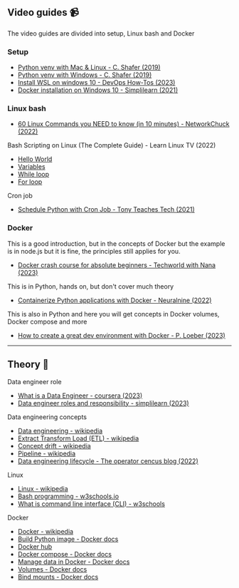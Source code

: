 ## Video guides :video_camera:

The video guides are divided into setup, Linux bash and Docker 

### Setup
- [Python venv with Mac & Linux - C. Shafer (2019)](https://www.youtube.com/watch?v=Kg1Yvry_Ydk)
- [Python venv with Windows - C. Shafer (2019)](https://www.youtube.com/watch?v=APOPm01BVrk)
- [Install WSL on windows 10 - DevOps How-Tos (2023)](https://www.youtube.com/watch?v=VkJHRpgJxMY)
- [Docker installation on Windows 10 - Simplilearn (2021)](https://www.youtube.com/watch?v=5nX8U8Fz5S0)

### Linux bash

- [60 Linux Commands you NEED to know (in 10 minutes) - NetworkChuck (2022)](https://www.youtube.com/watch?v=gd7BXuUQ91w)


Bash Scripting on Linux (The Complete Guide) - Learn Linux TV (2022)
- [Hello World](https://www.youtube.com/watch?v=boqC9QenshY&list=PLT98CRl2KxKGj-VKtApD8-zCqSaN2mD4w&index=2)
- [Variables](https://www.youtube.com/watch?v=uQE_4Q-HZZw&list=PLT98CRl2KxKGj-VKtApD8-zCqSaN2mD4w&index=3)
- [While loop](https://www.youtube.com/watch?v=R0tTsdQ_9Vw&list=PLT98CRl2KxKGj-VKtApD8-zCqSaN2mD4w&index=7)
- [For loop](https://www.youtube.com/watch?v=HvzI7c3eK5k&list=PLT98CRl2KxKGj-VKtApD8-zCqSaN2mD4w&index=9)

Cron job 
- [Schedule Python with Cron Job - Tony Teaches Tech (2021)](https://www.youtube.com/watch?v=EgrpfvBc7ks)

### Docker

This is a good introduction, but in the concepts of Docker but the example is in node.js but it is fine, the principles still applies for you. 
- [Docker crash course for absolute beginners - Techworld with Nana (2023)](https://www.youtube.com/watch?v=pg19Z8LL06w)


This is in Python, hands on, but don't cover much theory 
- [Containerize Python applications with Docker - Neuralnine (2022)](https://www.youtube.com/watch?v=0TFWtfFY87U)

This is also in Python and here you will get concepts in Docker volumes, Docker compose and more
- [How to create a great dev environment with Docker - P. Loeber (2023)](https://www.youtube.com/watch?v=0H2miBK_gAk)
---
## Theory :book:

Data engineer role
- [What is a Data Engineer - coursera (2023)](https://www.coursera.org/articles/what-does-a-data-engineer-do-and-how-do-i-become-one)
- [Data engineer roles and responsibility - simplilearn (2023)](https://www.simplilearn.com/data-engineer-role-article)

Data engineering concepts
- [Data engineering - wikipedia](https://en.wikipedia.org/wiki/Data_engineering)
- [Extract Transform Load (ETL) - wikipedia](https://en.wikipedia.org/wiki/Extract,_transform,_load)
- [Concept drift - wikipedia](https://en.wikipedia.org/wiki/Concept_drift)
- [Pipeline - wikipedia](https://en.wikipedia.org/wiki/Pipeline_(computing))
- [Data engineering lifecycle - The operator cencus blog (2022)](https://www.getcensus.com/blog/how-understanding-the-data-engineering-lifecycle-helps-us-all-work-better-with-data-engineers)


Linux
- [Linux - wikipedia](https://sv.wikipedia.org/wiki/Linux)
- [Bash programming - w3schools.io](https://www.w3schools.io/terminal/bash-tutorials/)
- [What is command line interface (CLI) - w3schools](https://www.w3schools.com/whatis/whatis_cli.asp)

Docker
- [Docker - wikipedia](https://en.wikipedia.org/wiki/Docker_(software))
- [Build Python image - Docker docs](https://docs.docker.com/language/python/build-images/)
- [Docker hub](https://hub.docker.com/_/python)
- [Docker compose - Docker docs](https://docs.docker.com/compose/gettingstarted/)
- [Manage data in Docker - Docker docs](https://docs.docker.com/storage/)
- [Volumes - Docker docs](https://docs.docker.com/storage/volumes/)
- [Bind mounts - Docker docs](https://docs.docker.com/storage/bind-mounts/)